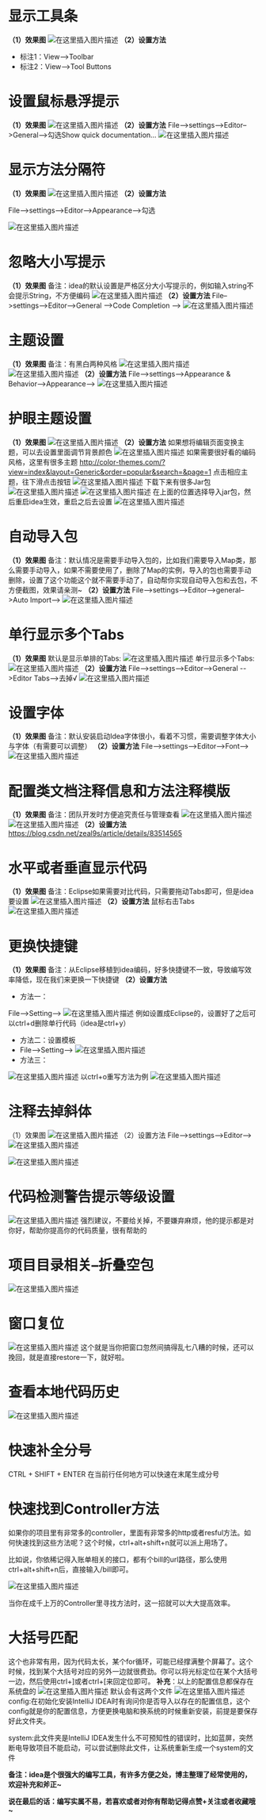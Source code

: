 # 显示工具条

**（1）效果图**
![在这里插入图片描述](img/20181030153649910.png)
**（2）设置方法**

- 标注1：View–>Toolbar
- 标注2：View–>Tool Buttons

# 设置鼠标悬浮提示

**（1）效果图**
![在这里插入图片描述](img/20181030154451909.png)
**（2）设置方法**
File–>settings–>Editor–>General–>勾选Show quick documentation…
![在这里插入图片描述](img/20181030154227362.png)

# 显示方法分隔符

**（1）效果图**
![在这里插入图片描述](img/20181030154728569.png)
**（2）设置方法**

File–>settings–>Editor–>Appearance–>勾选

![在这里插入图片描述](img/2018103015481187.png)

# 忽略大小写提示

**（1）效果图**
备注：idea的默认设置是严格区分大小写提示的，例如输入string不会提示String，不方便编码
![在这里插入图片描述](img/20181030155133360.png)
**（2）设置方法**
File–>settings–>Editor–>General -->Code Completion -->
![在这里插入图片描述](img/20181030155413727.png)

# 主题设置

**（1）效果图**
备注：有黑白两种风格
![在这里插入图片描述](img/20181030155545483.png)
![在这里插入图片描述](img/20181030155612301.png)
**（2）设置方法**
File–>settings–>Appearance & Behavior–>Appearance–>
![在这里插入图片描述](img/2018103015572874.png)

# 护眼主题设置

**（1）效果图**
![在这里插入图片描述](img/20190110100508868.png)
**（2）设置方法**
如果想将编辑页面变换主题，可以去设置里面调节背景颜色
![在这里插入图片描述](img/20190110100622631.png)
如果需要很好看的编码风格，这里有很多主题
http://color-themes.com/?view=index&layout=Generic&order=popular&search=&page=1
点击相应主题，往下滑点击按钮
![在这里插入图片描述](img/20190110100734530.png)
下载下来有很多Jar包
![在这里插入图片描述](img/2019011010115881.png)
![在这里插入图片描述](img/2019011010123767.png)
在上面的位置选择导入jar包，然后重启idea生效，重启之后去设置
![在这里插入图片描述](img/20190110101907801.png)

# 自动导入包

**（1）效果图**
备注：默认情况是需要手动导入包的，比如我们需要导入Map类，那么需要手动导入，如果不需要使用了，删除了Map的实例，导入的包也需要手动删除，设置了这个功能这个就不需要手动了，自动帮你实现自动导入包和去包，不方便截图，效果请亲测~
**（2）设置方法**
File–>settings–>Editor–>general–>Auto Import–>
![在这里插入图片描述](img/2018103015593523.png)

# 单行显示多个Tabs

**（1）效果图**
默认是显示单排的Tabs:
![在这里插入图片描述](img/20181030160351154.png)
单行显示多个Tabs:
![在这里插入图片描述](img/20181030160604417.png)
**（2）设置方法**
File–>settings–>Editor–>General -->Editor Tabs–>去掉√
![在这里插入图片描述](img/20181030160533499.png)

# 设置字体

**（1）效果图**
备注：默认安装启动Idea字体很小，看着不习惯，需要调整字体大小与字体（有需要可以调整）
**（2）设置方法**
File–>settings–>Editor–>Font–>
![在这里插入图片描述](img/20181030161017921.png)

# 配置类文档注释信息和方法注释模版

**（1）效果图**
备注：团队开发时方便追究责任与管理查看
![在这里插入图片描述](img/20181030161142910.png)
![在这里插入图片描述](img/20181030161254216.png)
**（2）设置方法**
https://blog.csdn.net/zeal9s/article/details/83514565

# 水平或者垂直显示代码

**（1）效果图**
备注：Eclipse如果需要对比代码，只需要拖动Tabs即可，但是idea要设置
![在这里插入图片描述](img/20181030162041400.png)
**（2）设置方法**
鼠标右击Tabs
![在这里插入图片描述](img/20181030161922248.png)

# 更换快捷键

**（1）效果图**
备注：从Eclipse移植到idea编码，好多快捷键不一致，导致编写效率降低，现在我们来更换一下快捷键
**（2）设置方法**

- 方法一：

File–>Setting–>
![在这里插入图片描述](img/20181030165223996.png)
例如设置成Eclipse的，设置好了之后可以ctrl+d删除单行代码（idea是ctrl+y）

- 方法二：设置模板
- File–>Setting–>
  ![在这里插入图片描述](img/20181030165549295.png)
- 方法三：

![在这里插入图片描述](img/20181030165842703.png)
以ctrl+o重写方法为例
![在这里插入图片描述](img/20181030170008544.png)

# 注释去掉斜体

（1）效果图
![在这里插入图片描述](img/20181031135509461.png)
（2）设置方法
File–>settings–>Editor–>
![在这里插入图片描述](img/20181031135416445.png)

![在这里插入图片描述](img/20181031135540101.png)

# 代码检测警告提示等级设置

![在这里插入图片描述](img/20190316140152621.png)
强烈建议，不要给关掉，不要嫌弃麻烦，他的提示都是对你好，帮助你提高你的代码质量，很有帮助的

# 项目目录相关–折叠空包

![在这里插入图片描述](img/20190316140238852.png)

# 窗口复位

![在这里插入图片描述](img/20190316140505814.png)
这个就是当你把窗口忽然间搞得乱七八糟的时候，还可以挽回，就是直接restore一下，就好啦。

# 查看本地代码历史

![在这里插入图片描述](img/20190316140617590.png)

# 快速补全分号

CTRL + SHIFT + ENTER 在当前行任何地方可以快速在末尾生成分号

# 快速找到Controller方法

如果你的项目里有非常多的controller，里面有非常多的http或者resful方法。如何快速找到这些方法呢？这个时候，ctrl+alt+shift+n就可以派上用场了。

比如说，你依稀记得入账单相关的接口，都有个bill的url路径，那么使用ctrl+alt+shift+n后，直接输入/bill即可。

![在这里插入图片描述](img/20190316144747615.png)

当你在成千上万的Controller里寻找方法时，这一招就可以大大提高效率。

# 大括号匹配

这个也非常有用，因为代码太长，某个for循环，可能已经撑满整个屏幕了。这个时候，找到某个大括号对应的另外一边就很费劲。你可以将光标定位在某个大括号一边，然后使用ctrl+]或者ctrl+[来回定位即可。
**补充**：以上的配置信息都保存在系统盘的
![在这里插入图片描述](img/20181030164224603.png)
默认会有这两个文件
![在这里插入图片描述](img/20181030164251988.png)
config:在初始化安装IntelliJ IDEA时有询问你是否导入以存在的配置信息，这个config就是你的配置信息，方便更换电脑和换系统的时候重新安装，前提是要保存好此文件夹。

system:此文件夹是IntelliJ IDEA发生什么不可预知性的错误时，比如蓝屏，突然断电导致项目不能启动，可以尝试删除此文件，让系统重新生成一个system的文件

**备注：idea是个很强大的编写工具，有许多方便之处，博主整理了经常使用的，欢迎补充和斧正~**

**说在最后的话：编写实属不易，若喜欢或者对你有帮助记得点赞+关注或者收藏哦~**